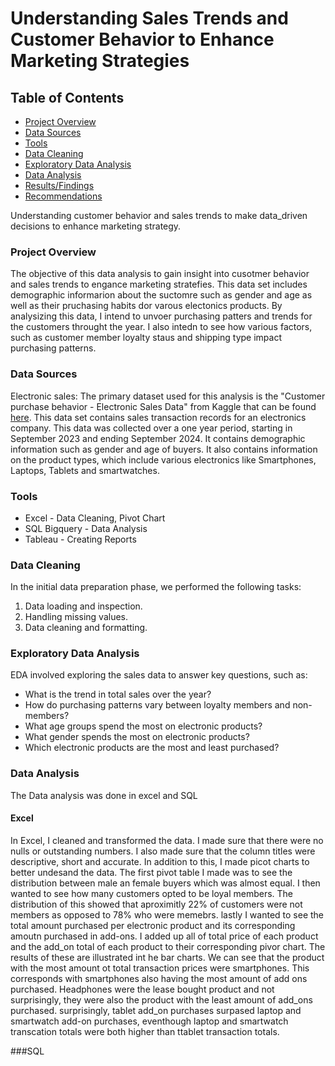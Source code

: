 # Understanding Sales Trends and Customer Behavior to Enhance Marketing Strategies
## Table of Contents
- [Project Overview](#project-overview)
- [Data Sources](#data-sources)
- [Tools](#tools)
- [Data Cleaning](data-cleaning)
- [Exploratory Data Analysis](exploratory-data-analysis)
- [Data Analysis](data-analysis)
- [Results/Findings](results/findings)
- [Recommendations](recommendations)

Understanding customer behavior and sales trends to make data_driven decisions to enhance marketing strategy. 

### Project Overview
The objective of this data analysis to gain insight into cusotmer behavior and sales trends to engance marketing stratefies. This data set includes demographic informarion about the suctomre such as gender and age as well as their pruchasing habits dor varous electonics products. By analysizing this data, I intend to unvoer purchasing patters and trends for the customers throught the year. I also intedn to see how various factors, such as customer member loyalty staus and shipping type impact purchasing patterns. 
### Data Sources 

Electronic sales: The primary dataset used for this analysis is the "Customer purchase behavior - Electronic Sales Data" from Kaggle that can be found [here](https://www.kaggle.com/datasets/cameronseamons/electronic-sales-sep2023-sep2024/data). This data set contains sales transaction records for an electronics company. This data was collected over a one year period, starting in September 2023 and ending September 2024. It contains demographic information such as gender and age of buyers. It also contains information on the product types, which include various electronics like Smartphones, Laptops, Tablets and smartwatches. 

### Tools

- Excel - Data Cleaning, Pivot Chart 
- SQL Bigquery - Data Analysis
- Tableau - Creating Reports

### Data Cleaning 
In the initial data preparation phase, we performed the following tasks:
1. Data loading and inspection. 
2. Handling missing values.
3. Data cleaning and formatting.

### Exploratory Data Analysis
EDA involved exploring the sales data to answer key questions, such as:
- What is the trend in total sales over the year?
- How do purchasing patterns vary between loyalty members and non-members?
- What age groups spend the most on electronic products?
- What gender spends the most on electronic products?
- Which electronic products are the most and least purchased? 

### Data Analysis

The Data analysis was done in excel and SQL 

#### Excel
In Excel, I cleaned and transformed the data. I made sure that there were no nulls or outstanding numbers. I also made sure that the column titles were descriptive, short and accurate. In addition to this, I made picot charts to better undesand the data. The first pivot table I made was to see the distribution between male an female buyers which was almost equal. I then wanted to see how many customers opted to be loyal members. The distribution of this showed that aproximitly 22% of customers were not members as opposed to 78% who were memebrs. lastly I wanted to see the total amount purchased per electronic product and its corresponding amoutn purchased in add-ons. I added up all of total price of each product and the add_on total of each product to their corresponding pivor chart. The results of these are illustrated int he bar charts. We can see that the product with the most amount ot total transaction prices were smartphones. This corresponds with smartphones also having the most amount of add ons purchased. Headphones were the lease bought product and not surprisingly, they were also the product with the least amount of add_ons purchased. surprisingly, tablet add_on purchases surpased laptop and smartwatch add-on purchases, eventhough laptop and smartwatch transcation totals were both higher than ttablet transaction totals. 

###SQL 
